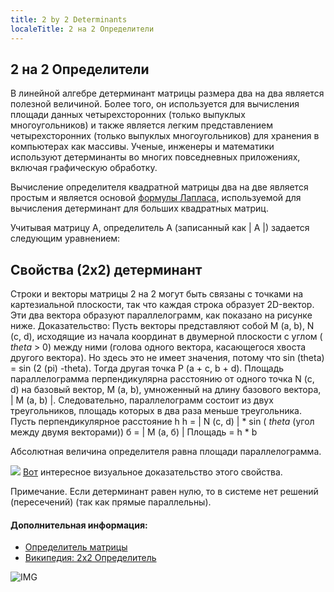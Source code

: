 ```yaml
---
title: 2 by 2 Determinants
localeTitle: 2 на 2 Определители
---
```

## 2 на 2 Определители

В линейной алгебре детерминант матрицы размера два на два является полезной величиной. Более того, он используется для вычисления площади данных четырехсторонних (только выпуклых многоугольников) и также является легким представлением четырехсторонних (только выпуклых многоугольников) для хранения в компьютерах как массивы. Ученые, инженеры и математики используют детерминанты во многих повседневных приложениях, включая графическую обработку.

Вычисление определителя квадратной матрицы два на две является простым и является основой [формулы Лапласа,](https://en.wikipedia.org/wiki/Laplace_expansion) используемой для вычисления детерминант для больших квадратных матриц.

Учитывая матрицу A, определитель A (записанный как | A |) задается следующим уравнением:

## Свойства (2x2) детерминант

Строки и векторы матрицы 2 на 2 могут быть связаны с точками на картезиальной плоскости, так что каждая строка образует 2D-вектор. Эти два вектора образуют параллелограмм, как показано на рисунке ниже. Доказательство: Пусть векторы представляют собой M (a, b), N (c, d), исходящие из начала координат в двумерной плоскости с углом ( _theta_ > 0) между ними (голова одного вектора, касающегося хвоста другого вектора). Но здесь это не имеет значения, потому что sin (theta) = sin (2 (pi) -theta). Тогда другая точка P (a + c, b + d). Площадь параллелограмма перпендикулярна расстоянию от одного точка N (c, d) на базовый вектор, M (a, b), умноженный на длину базового вектора, | M (a, b) |. Следовательно, параллелограмм состоит из двух треугольников, площадь которых в два раза меньше треугольника. Пусть перпендикулярное расстояние h h = | N (c, d) | \* sin ( _theta_ (угол между двумя векторами)) б = | М (а, б) | Площадь = h \* b

Абсолютная величина определителя равна площади параллелограмма.

![](https://upload.wikimedia.org/wikipedia/commons/thumb/a/ad/Area_parallellogram_as_determinant.svg/1044px-Area_parallellogram_as_determinant.svg.png) [Вот](https://i.stack.imgur.com/gCaz3.png) интересное визуальное доказательство этого свойства.

Примечание. Если детерминант равен нулю, то в системе нет решений (пересечений) (так как прямые параллельны).

#### Дополнительная информация:

*   [Определитель матрицы](https://github.com/freeCodeCamp/guides/blob/master/src/pages/mathematics/determinant-of-a-matrix/index.md "Определитель матрицы")
*   [Википедия: 2x2 Определитель](https://en.wikipedia.org/wiki/Determinant#2_.C3.97_2_matrices)

![IMG](https://ncalculators.com/images/formulas/2x2-matrix-determinant.jpg)
